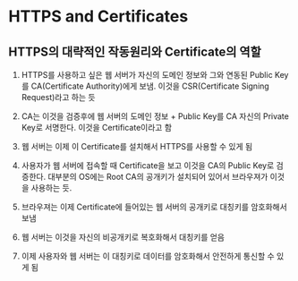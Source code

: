 # HTTPS and Certificates

## HTTPS의 대략적인 작동원리와 Certificate의 역할

1. HTTPS를 사용하고 싶은 웹 서버가 자신의 도메인 정보와 그와 연동된 Public Key를 CA(Certificate Authority)에게 보냄. 이것을 CSR(Certificate Signing Request)라고 하는 듯

2. CA는 이것을 검증후에 웹 서버의 도메인 정보 + Public Key를 CA 자신의 Private Key로 서명한다. 이것을 Certificate이라고 함

3. 웹 서버는 이제 이 Certificate를 설치해서 HTTPS를 사용할 수 있게 됨

4. 사용자가 웹 서버에 접속할 때 Certificate을 보고 이것을 CA의 Public Key로 검증한다. 대부분의 OS에는 Root CA의 공개키가 설치되어 있어서 브라우져가 이것을 사용하는 듯.

5. 브라우져는 이제 Certificate에 들어있는 웹 서버의 공개키로 대칭키를 암호화해서 보냄

6. 웹 서버는 이것을 자신의 비공개키로 복호화해서 대칭키를 얻음

7. 이제 사용자와 웹 서버는 이 대칭키로 데이터를 암호화해서 안전하게 통신할 수 있게 됨
